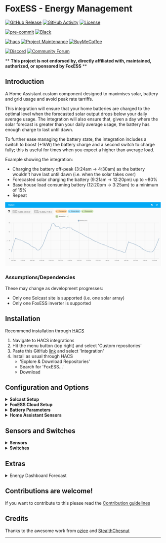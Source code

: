 # FoxESS - Energy Management

[![GitHub Release][releases-shield]][releases]
[![GitHub Activity][commits-shield]][commits]
[![License][license-shield]](LICENSE)

[![pre-commit][pre-commit-shield]][pre-commit]
[![Black][black-shield]][black]

[![hacs][hacsbadge]][hacs]
[![Project Maintenance][maintenance-shield]][user_profile]
[![BuyMeCoffee][buymecoffeebadge]][buymecoffee]

[![Discord][discord-shield]][discord]
[![Community Forum][forum-shield]][forum]

\*\* **This project is not endorsed by, directly affiliated with, maintained, authorized, or sponsored by FoxESS** \*\*

## Introduction

A Home Assistant custom component designed to maximises solar, battery and grid usage and avoid peak rate tarriffs.

This integration will ensure that your home batteries are charged to the optimal level when the forecasted solar output drops below your daily average usage. The integration will also ensure that, given a day where the solar forecast is greater than your daily average usage, the battery has enough charge to last until dawn.

To further ease managing the battery state, the integration includes a switch to boost (+1kW) the battery charge and a second switch to charge fully; this is useful for times when you expect a higher than average load.

Example showing the integration:

- Charging the battery off-peak (3:24am -> 4:30am) as the battery wouldn't have last until dawn (i.e. when the solar takes over)
- Forecasted solar charging the battery (9:21am -> 12:20pm) up to ~80%
- Base house load consuming battery (12:20pm -> 3:25am) to a minimum of 15%
- Repeat

![Example](images/example.png)

### Assumptions/Dependencies

These may change as development progresses:

- Only one Solcast site is supported (i.e. one solar array)
- Only one FoxESS inverter is supported

## Installation

Recommend installation through [HACS][hacs]

1. Navigate to HACS integrations
2. Hit the menu button (top right) and select 'Custom repositories'
3. Paste this GitHub [link][foxess_em] and select 'Integration'
4. Install as usual through HACS
   - 'Explore & Download Repositories'
   - Search for 'FoxESS...'
   - Download

## Configuration and Options

<details>
    <summary><b>Solcast Setup</b></summary></p>

- **Site ID**: Single site ID from Solcast Toolkit (i.e. aaaa-bbbb-cccc...)
- **API Key**: API Key from Solcast Toolkit

![Solcast Setup](images/config-step-1.png)

</details>

<details>
    <summary><b>FoxESS Cloud Setup</b></summary></p>

- **Username**: Username from FoxESS Cloud
- **Password**: Password from FoxESS Cloud

![FoxESS Setup](images/config-step-2.png)

</details>

<details>
    <summary><b>Battery Parameters</b></summary></p>

Enter your desired battery parameters:

- **Eco Start Time**: Start time of your off-peak period (i.e. 00:30 on Octopus Go)
- **Eco End Time**: End time of your off-peak period (i.e. 4:30 on Octopus Go)
- **Dawn Buffer**: As forecasts and usage patterns can change, leave a buffer to ensure the battery doesn't get too close to empty
- **Day Buffer**: As above, but for the day
- **Battery Capacity**: Capacity of battery in kWh
- **Charge Rate**: Typical charge rate observed through a charging window (usually inverter output (i.e. 3.6kw minus standing hour load)
- **Minimum SoC**: Minimum State of Charge as set in the FoxESS App

![Battery Params](images/config-step-3.png)

</details>

<details>
    <summary><b>Home Assistant Sensors</b></summary></p>

- **Battery SoC**: Battery State of Charge sensor - must be an integer %
- **House Power**: House load power - must be kW
- **Aux Power**: Aux sensors to remove from the house power, i.e. an Eddi, Zappi charger etc. which will skew the base house load calculations - must be W

![HA Sensors](images/config-step-4.png)

</details>

## Sensors and Switches

<details>
    <summary><b>Sensors</b></summary></p>

Description of sensors:

| Sensor                    | Description                                                                            | Attributes                                                                        |
| ------------------------- | -------------------------------------------------------------------------------------- | --------------------------------------------------------------------------------- |
| Capacity: Charge Needed   | Charge needed for the next off-peak period                                             | Dawn charge needed </br> Day charge needed </br> Charge start time </br> Target % |
| Capacity: Dawn            | Forecasted battery capacity at dawn                                                    |                                                                                   |
| Capacity: Eco End         | Forecasted battery capacity at the end of the off-peak period                          |                                                                                   |
| Capacity: Eco Start       | Forecasted battery capacity at the start of the off-peak period                        |                                                                                   |
| Capacity: Next Dawn Time  | Forecasted next dawn time (i.e. solar output > house load)                             |                                                                                   |
| Forecast: API Count       | Number of hits against the Solcast API                                                 |                                                                                   |
| Forecast: Today           | Forecasted solar output for today                                                      |                                                                                   |
| Forecast: Today Remaining | Forecasted solar output remaining (resampled to 1Min for continual updates)            |                                                                                   |
| Forecast: Tomorrow        | Forecasted solar output for tomorrow                                                   |                                                                                   |
| Last Update               | Last update time                                                                       | Battery last update</br> Forecast last update</br> Average last update</br>       |
| Load: Daily               | Total load, averaged over the last 2 complete days                                     |                                                                                   |
| Load: Last 15m            | Average load for the last 15 minutes                                                   |                                                                                   |
| Load: Peak                | Peak only load (i.e. outside of the Go period), averaged over the last 2 complete days |                                                                                   |

</details>

<details>
    <summary><b>Switches</b></summary></p>

Description of switches:

| Switch              | Description                                                                |
| ------------------- | -------------------------------------------------------------------------- |
| Boost Charge (+1kW) | Adds 1kW to the charge needed sensor. Resets after the charge period.      |
| Full Charge         | Fully charges the battery during off-peak. Resets after the charge period. |

</details>

## Extras

<details>
    <summary>Energy Dashboard Forecast</summary>

![Energy Dash Setup](images/energy-dashboard-config.png)</p>
![Energy Dash](images/energy-dashboard.png)

</details>

## Contributions are welcome!

If you want to contribute to this please read the [Contribution guidelines](CONTRIBUTING.md)

## Credits

Thanks to the awesome work from [oziee][ha_solcast] and [StealthChesnut][ha_modbus]

---

[black]: https://github.com/psf/black
[black-shield]: https://img.shields.io/badge/code%20style-black-000000.svg?style=for-the-badge
[buymecoffee]: https://www.buymeacoffee.com/nathanmarlor
[buymecoffeebadge]: https://img.shields.io/badge/buy%20me%20a%20coffee-donate-yellow.svg?style=for-the-badge
[commits-shield]: https://img.shields.io/github/commit-activity/y/nathanmarlor/foxess_em.svg?style=for-the-badge
[commits]: https://github.com/nathanmarlor/foxess_em/commits/main
[hacs]: https://hacs.xyz
[hacsbadge]: https://img.shields.io/badge/HACS-Custom-orange.svg?style=for-the-badge
[discord]: https://discord.gg/Qa5fW2R
[discord-shield]: https://img.shields.io/discord/330944238910963714.svg?style=for-the-badge
[foxessimg]: https://github.com/home-assistant/brands/raw/master/custom_integrations/foxess/logo.png
[foxess_em]: https://github.com/nathanmarlor/foxess_em
[forum-shield]: https://img.shields.io/badge/community-forum-brightgreen.svg?style=for-the-badge
[forum]: https://community.home-assistant.io/
[license-shield]: https://img.shields.io/github/license/nathanmarlor/foxess_em.svg?style=for-the-badge
[maintenance-shield]: https://img.shields.io/badge/maintainer-%40nathanmarlor-blue.svg?style=for-the-badge
[pre-commit]: https://github.com/pre-commit/pre-commit
[pre-commit-shield]: https://img.shields.io/badge/pre--commit-enabled-brightgreen?style=for-the-badge
[releases-shield]: https://img.shields.io/github/release/nathanmarlor/foxess_em.svg?style=for-the-badge
[releases]: https://github.com/nathanmarlor/foxess_em/releases
[user_profile]: https://github.com/nathanmarlor
[ha_modbus]: https://github.com/StealthChesnut/HA-FoxESS-Modbus
[ha_solcast]: https://github.com/oziee/ha-solcast-solar
